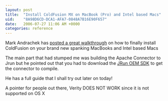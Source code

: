 ```yaml
---
layout: post
title:  "Install ColdFusion MX on MacBook (Pro) and Intel based Macs"
uid:	"8A98D6CD-DCA1-AFA7-0848A7B16E90F657"
date:   2006-07-27 11:06 AM +0000
categories: reference
---
```

Mark Andrachek has <a href="http://webmages.com/cfmxIntelOSXguide.html">posted a great walkthrough</a> on how to finally install ColdFusion on your brand new spanking MacBooks and Intel based Macs

The main part that had stumped me was building the Apache Connector to Jrun but he pointed out that you had to download the <a href="http://www.adobe.com/products/jrun/download/sdk/">JRun OEM SDK</a> to get the connector to compile.

He has a full guide that I shall try out later on today! 

A pointer for people out there, Verity DOES NOT WORK since it is not supported on OS X